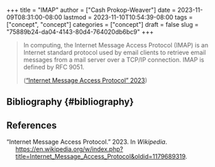 +++
title = "IMAP"
author = ["Cash Prokop-Weaver"]
date = 2023-11-09T08:31:00-08:00
lastmod = 2023-11-10T10:54:39-08:00
tags = ["concept", "concept"]
categories = ["concept"]
draft = false
slug = "75889b24-da04-4143-80d4-764020db6bc9"
+++

> In computing, the Internet Message Access Protocol (IMAP) is an Internet standard protocol used by email clients to retrieve email messages from a mail server over a TCP/IP connection. IMAP is defined by RFC 9051.
>
> (<a href="#citeproc_bib_item_1">“Internet Message Access Protocol” 2023</a>)


## Bibliography {#bibliography}

## References

<style>.csl-entry{text-indent: -1.5em; margin-left: 1.5em;}</style><div class="csl-bib-body">
  <div class="csl-entry"><a id="citeproc_bib_item_1"></a>“Internet Message Access Protocol.” 2023. In <i>Wikipedia</i>. <a href="https://en.wikipedia.org/w/index.php?title=Internet_Message_Access_Protocol&oldid=1179689319">https://en.wikipedia.org/w/index.php?title=Internet_Message_Access_Protocol&#38;oldid=1179689319</a>.</div>
</div>
